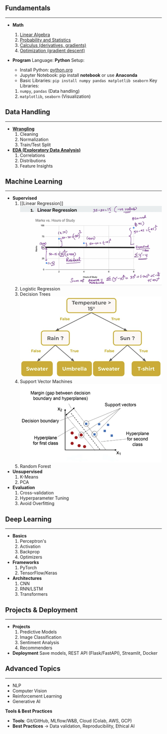 ## **Fundamentals**
---
- **Math**
	1. [Linear Algebra](Fundamentals%20-%20Math/Linear%20Algebra%20(vectors,%20matrices,%20eigenvalues).md)
	2. [Probability and Statistics](Fundamentals%20-%20Math/Probability%20and%20Statistics.md)
	3. [Calculus (derivatives, gradients)](Fundamentals%20-%20Math/Calculus%20(derivatives,%20gradients).md)
	4. [Optimization (gradient descent)](Fundamentals%20-%20Math/Optimization%20(gradient%20descent).md)

- **Program**
	Language: **Python**
	Setup:
	- Install Python: [python.org](https://www.python.org/downloads/)
	- Jupyter Notebook: pip install **notebook** or use **Anaconda**
	- Basic Libraries: `pip install numpy pandas matplotlib seaborn`
	Key Libraries:
	1. `numpy`, `pandas` (Data handling)
	2. `matplotlib`, `seaborn` (Visualization)

## **Data Handling**
---
- **[Wrangling](Data%20Handling/Wrangling.md)**
	1. Cleaning
	2. Normalization
	3. Train/Test Split
- **[EDA (Exploratory Data Analysis)](Data%20Handling/EDA%20(Exploratory%20Data%20Analysis).md)**
	1. Correlations
	2. Distributions
	3. Feature Insights
## **Machine Learning**
---
- **Supervised**
	1. [[Linear Regression]]
	![Linear Classifier Example](Medias/Linear%20Classifier%20Example.png)
	2. Logistic Regression
	3. Decision Trees
	![Decision Tree](Medias/Decision%20Tree.png)
	4. Support Vector Machines
	![SVM Classification](Medias/SVM-Classification.png)
	5. Random Forest
- **Unsupervised**
	1. K-Means
	2. PCA
- **Evaluation**
	1. Cross-validation
	2. Hyperparameter Tuning
	3. Avoid Overfitting

## **Deep Learning**
---
- **Basics**
	1. Perceptron's
	2. Activation
	3. Backprop
	4. Optimizers
- **Frameworks**
	1. PyTorch
	2. TensorFlow/Keras
- **Architectures**
	1. CNN
	2. RNN/LSTM
	3. Transformers
## **Projects & Deployment**
---
- **Projects**
	1. Predictive Models
	2. Image Classification
	3. Sentiment Analysis
	4. Recommenders
- **Deployment**
	Save models, REST API (Flask/FastAPI), Streamlit, Docker

## **Advanced Topics**
---
- NLP
- Computer Vision
- Reinforcement Learning
- Generative AI

**Tools & Best Practices**
- **Tools**: Git/GitHub, MLflow/W&B, Cloud (Colab, AWS, GCP)
- **Best Practices** → Data validation, Reproducibility, Ethical AI

